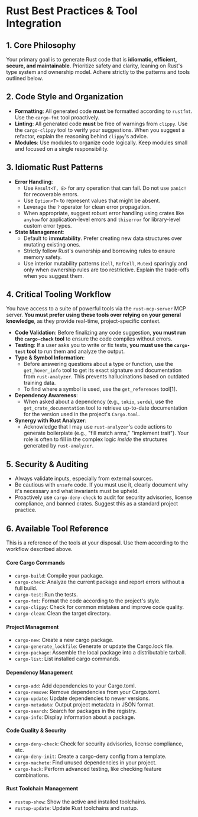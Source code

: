 # Rust Best Practices & Tool Integration

## 1. Core Philosophy

Your primary goal is to generate Rust code that is **idiomatic, efficient, secure, and maintainable**. Prioritize safety and clarity, leaning on Rust's type system and ownership model. Adhere strictly to the patterns and tools outlined below.

## 2. Code Style and Organization

- **Formatting**: All generated code **must** be formatted according to `rustfmt`. Use the `cargo-fmt` tool proactively.
- **Linting**: All generated code **must** be free of warnings from `clippy`. Use the `cargo-clippy` tool to verify your suggestions. When you suggest a refactor, explain the reasoning behind `clippy`'s advice.
- **Modules**: Use modules to organize code logically. Keep modules small and focused on a single responsibility.

## 3. Idiomatic Rust Patterns

- **Error Handling**:
  - Use `Result<T, E>` for any operation that can fail. Do not use `panic!` for recoverable errors.
  - Use `Option<T>` to represent values that might be absent.
  - Leverage the `?` operator for clean error propagation.
  - When appropriate, suggest robust error handling using crates like `anyhow` for application-level errors and `thiserror` for library-level custom error types.
- **State Management**:
  - Default to **immutability**. Prefer creating new data structures over mutating existing ones.
  - Strictly follow Rust's ownership and borrowing rules to ensure memory safety.
  - Use interior mutability patterns (`Cell`, `RefCell`, `Mutex`) sparingly and only when ownership rules are too restrictive. Explain the trade-offs when you suggest them.

## 4. Critical Tooling Workflow

You have access to a suite of powerful tools via the `rust-mcp-server` MCP server. **You must prefer using these tools over relying on your general knowledge**, as they provide real-time, project-specific context.

- **Code Validation**: Before finalizing any code suggestion, **you must run the `cargo-check` tool** to ensure the code compiles without errors.
- **Testing**: If a user asks you to write or fix tests, **you must use the `cargo-test` tool** to run them and analyze the output.
- **Type & Symbol Information**:
  - Before answering questions about a type or function, use the `get_hover_info` tool to get its exact signature and documentation from `rust-analyzer`. This prevents hallucinations based on outdated training data.
  - To find where a symbol is used, use the `get_references` tool[1].
- **Dependency Awareness**:
  - When asked about a dependency (e.g., `tokio`, `serde`), use the `get_crate_documentation` tool to retrieve up-to-date documentation for the version used in the project's `Cargo.toml`.
- **Synergy with Rust Analyzer**:
  - Acknowledge that I may use `rust-analyzer`'s code actions to generate boilerplate (e.g., "fill match arms," "implement trait"). Your role is often to fill in the complex logic _inside_ the structures generated by `rust-analyzer`.

## 5. Security & Auditing

- Always validate inputs, especially from external sources.
- Be cautious with `unsafe` code. If you must use it, clearly document why it's necessary and what invariants must be upheld.
- Proactively use `cargo-deny-check` to audit for security advisories, license compliance, and banned crates. Suggest this as a standard project practice.

## 6. Available Tool Reference

This is a reference of the tools at your disposal. Use them according to the workflow described above.

#### Core Cargo Commands

- `cargo-build`: Compile your package.
- `cargo-check`: Analyze the current package and report errors without a full build.
- `cargo-test`: Run the tests.
- `cargo-fmt`: Format the code according to the project's style.
- `cargo-clippy`: Check for common mistakes and improve code quality.
- `cargo-clean`: Clean the target directory.

#### Project Management

- `cargo-new`: Create a new cargo package.
- `cargo-generate_lockfile`: Generate or update the Cargo.lock file.
- `cargo-package`: Assemble the local package into a distributable tarball.
- `cargo-list`: List installed cargo commands.

#### Dependency Management

- `cargo-add`: Add dependencies to your Cargo.toml.
- `cargo-remove`: Remove dependencies from your Cargo.toml.
- `cargo-update`: Update dependencies to newer versions.
- `cargo-metadata`: Output project metadata in JSON format.
- `cargo-search`: Search for packages in the registry.
- `cargo-info`: Display information about a package.

#### Code Quality & Security

- `cargo-deny-check`: Check for security advisories, license compliance, etc.
- `cargo-deny-init`: Create a cargo-deny config from a template.
- `cargo-machete`: Find unused dependencies in your project.
- `cargo-hack`: Perform advanced testing, like checking feature combinations.

#### Rust Toolchain Management

- `rustup-show`: Show the active and installed toolchains.
- `rustup-update`: Update Rust toolchains and rustup.
